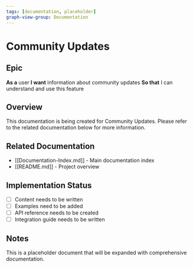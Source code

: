 ```yaml
---
tags: [documentation, placeholder]
graph-view-group: Documentation
---
```


# Community Updates

## Epic
**As a** user
**I want** information about community updates
**So that** I can understand and use this feature

## Overview

This documentation is being created for Community Updates. Please refer to the related documentation below for more information.

## Related Documentation

- [[Documentation-Index.md]] - Main documentation index
- [[README.md]] - Project overview

## Implementation Status

- [ ] Content needs to be written
- [ ] Examples need to be added
- [ ] API reference needs to be created
- [ ] Integration guide needs to be written

## Notes

This is a placeholder document that will be expanded with comprehensive documentation.
